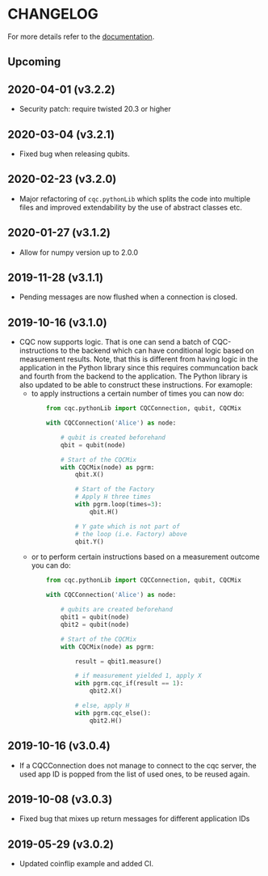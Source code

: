 CHANGELOG
=========

For more details refer to the [documentation](https://softwarequtech.github.io/SimulaQron/html/index.html).

Upcoming
--------

2020-04-01 (v3.2.2)
-------------------
- Security patch: require twisted 20.3 or higher

2020-03-04 (v3.2.1)
-------------------
- Fixed bug when releasing qubits.

2020-02-23 (v3.2.0)
-------------------
- Major refactoring of `cqc.pythonLib` which splits the code into multiple files and improved extendability by the use of abstract classes etc.

2020-01-27 (v3.1.2)
-------------------
- Allow for numpy version up to 2.0.0

2019-11-28 (v3.1.1)
-------------------
- Pending messages are now flushed when a connection is closed.

2019-10-16 (v3.1.0)
-------------------
- CQC now supports logic. That is one can send a batch of CQC-instructions to the backend which can have conditional logic based on measurement results.
  Note, that this is different from having logic in the application in the Python library since this requires communcation back and fourth from the backend to the application.
  The Python library is also updated to be able to construct these instructions.
  For examople:
  - to apply instructions a certain number of times you can now do:
    ```python
        from cqc.pythonLib import CQCConnection, qubit, CQCMix

        with CQCConnection('Alice') as node:

            # qubit is created beforehand
            qbit = qubit(node)

            # Start of the CQCMix
            with CQCMix(node) as pgrm:
                qbit.X()

                # Start of the Factory
                # Apply H three times
                with pgrm.loop(times=3):
                    qbit.H()

                # Y gate which is not part of
                # the loop (i.e. Factory) above
                qbit.Y()
    ```
  - or to perform certain instructions based on a measurement outcome you can do:
    ```python
        from cqc.pythonLib import CQCConnection, qubit, CQCMix

        with CQCConnection('Alice') as node:

            # qubits are created beforehand
            qbit1 = qubit(node)
            qbit2 = qubit(node)

            # Start of the CQCMix
            with CQCMix(node) as pgrm:

                result = qbit1.measure()

                # if measurement yielded 1, apply X
                with pgrm.cqc_if(result == 1):
                    qbit2.X()

                # else, apply H
                with pgrm.cqc_else():
                    qbit2.H()
    ```

2019-10-16 (v3.0.4)
-------------------
- If a CQCConnection does not manage to connect to the cqc server, the used app ID is popped from the list of used ones, to be reused again.

2019-10-08 (v3.0.3)
-------------------
- Fixed bug that mixes up return messages for different application IDs

2019-05-29 (v3.0.2)
-------------------
- Updated coinflip example and added CI.
